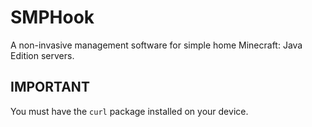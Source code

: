 # SMPHook
A non-invasive management software for simple home Minecraft: Java Edition servers.

## IMPORTANT
You must have the ```curl``` package installed on your device.
